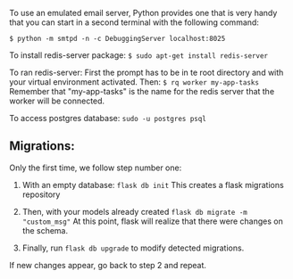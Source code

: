  To use an emulated email server, Python provides one that is very handy that you can start in a
 second terminal with the following command:
 
 ```$ python -m smtpd -n -c DebuggingServer localhost:8025```
 
 
 To install redis-server package:
 ```$ sudo apt-get install redis-server```
 
 To ran redis-server:
 First the prompt has to be in te root directory and with your virtual environment activated.
 Then:
 ```$ rq worker my-app-tasks```
 Remember that "my-app-tasks" is the name for the redis server that the worker will be connected.
    
 To access postgres database:
 ```sudo -u postgres psql```
 
 Migrations:
 ---
 Only the first time, we follow step number one:
 1. With an empty database:
 ```flask db init```
 This creates a flask migrations repository
 
 2. Then, with your models already created
 ```flask db migrate -m "custom_msg"```
 At this point, flask will realize that there were changes on the schema.
 
 3. Finally, run  ```flask db upgrade``` to modify detected migrations.
 
 If new changes appear, go back to step 2 and repeat.